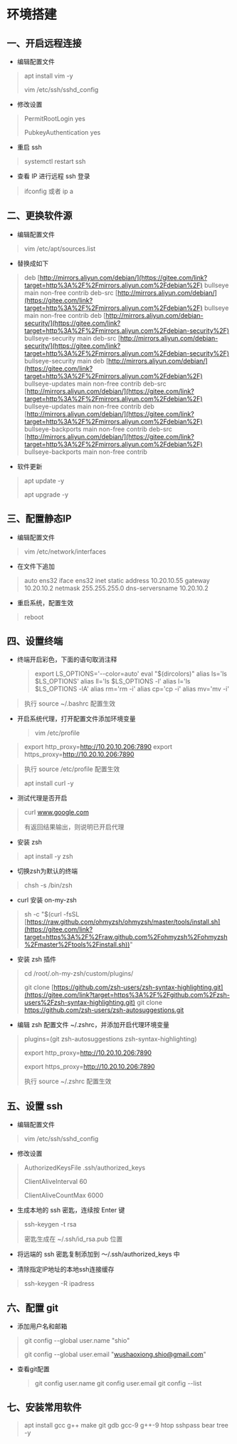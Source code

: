 # 环境搭建

## 一、开启远程连接

- 编辑配置文件

> apt install vim -y
>
> vim /etc/ssh/sshd_config

- 修改设置

> PermitRootLogin yes
>
> PubkeyAuthentication yes

- 重启 ssh

> systemctl restart ssh

- 查看 IP 进行远程 ssh 登录

> ifconfig 或者 ip a

## 二、更换软件源

- 编辑配置文件

> vim /etc/apt/sources.list

- 替换成如下

> deb [http://mirrors.aliyun.com/debian/](https://gitee.com/link?target=http%3A%2F%2Fmirrors.aliyun.com%2Fdebian%2F) bullseye main non-free contrib
> deb-src [http://mirrors.aliyun.com/debian/](https://gitee.com/link?target=http%3A%2F%2Fmirrors.aliyun.com%2Fdebian%2F) bullseye main non-free contrib
> deb [http://mirrors.aliyun.com/debian-security/](https://gitee.com/link?target=http%3A%2F%2Fmirrors.aliyun.com%2Fdebian-security%2F) bullseye-security main
> deb-src [http://mirrors.aliyun.com/debian-security/](https://gitee.com/link?target=http%3A%2F%2Fmirrors.aliyun.com%2Fdebian-security%2F) bullseye-security main
> deb [http://mirrors.aliyun.com/debian/](https://gitee.com/link?target=http%3A%2F%2Fmirrors.aliyun.com%2Fdebian%2F) bullseye-updates main non-free contrib
> deb-src [http://mirrors.aliyun.com/debian/](https://gitee.com/link?target=http%3A%2F%2Fmirrors.aliyun.com%2Fdebian%2F) bullseye-updates main non-free contrib
> deb [http://mirrors.aliyun.com/debian/](https://gitee.com/link?target=http%3A%2F%2Fmirrors.aliyun.com%2Fdebian%2F) bullseye-backports main non-free contrib
> deb-src [http://mirrors.aliyun.com/debian/](https://gitee.com/link?target=http%3A%2F%2Fmirrors.aliyun.com%2Fdebian%2F) bullseye-backports main non-free contrib

- 软件更新

> apt update -y
>
> apt upgrade -y

## 三、配置静态IP

- 编辑配置文件

> vim /etc/network/interfaces

- 在文件下追加

> auto ens32
> iface ens32 inet static
> address 10.20.10.55
> gateway 10.20.10.2
> netmask 255.255.255.0
> dns-serversname 10.20.10.2

- 重启系统，配置生效

> reboot

## 四、设置终端

- 终端开启彩色，下面的语句取消注释

    > export LS_OPTIONS='--color=auto'
    > eval "$(dircolors)"
    > alias ls='ls $LS_OPTIONS'
    > alias ll='ls $LS_OPTIONS -l'
    > alias l='ls $LS_OPTIONS -lA'
    > alias rm='rm -i'
    > alias cp='cp -i'
    > alias mv='mv -i'

> 执行 source ~/.bashrc 配置生效

- 开启系统代理，打开配置文件添加环境变量

    > vim /etc/profile

> export http_proxy=http://10.20.10.206:7890
> export https_proxy=http://10.20.10.206:7890

> 执行 source /etc/profile 配置生效
>
> apt install curl -y

- 测试代理是否开启

> curl www.google.com
>
> 有返回结果输出，则说明已开启代理

- 安装 zsh

> apt install -y zsh

- 切换zsh为默认的终端

> chsh -s /bin/zsh

- curl 安装 on-my-zsh

> sh -c "$(curl -fsSL [https://raw.github.com/ohmyzsh/ohmyzsh/master/tools/install.sh](https://gitee.com/link?target=https%3A%2F%2Fraw.github.com%2Fohmyzsh%2Fohmyzsh%2Fmaster%2Ftools%2Finstall.sh))"

- 安装 zsh 插件

> cd /root/.oh-my-zsh/custom/plugins/
>
> git clone [https://github.com/zsh-users/zsh-syntax-highlighting.git](https://gitee.com/link?target=https%3A%2F%2Fgithub.com%2Fzsh-users%2Fzsh-syntax-highlighting.git)
> git clone https://github.com/zsh-users/zsh-autosuggestions.git

- 编辑 zsh 配置文件 ~/.zshrc，并添加开启代理环境变量

>  plugins=(git zsh-autosuggestions zsh-syntax-highlighting)
>
> export http_proxy=http://10.20.10.206:7890
>
> export https_proxy=http://10.20.10.206:7890
>
> 执行 source ~/.zshrc 配置生效



## 五、设置 ssh

- 编辑配置文件

> vim /etc/ssh/sshd_config

- 修改设置

> AuthorizedKeysFile	.ssh/authorized_keys
>
> ClientAliveInterval 60
>
> ClientAliveCountMax 6000

- 生成本地的 ssh 密匙，连续按 Enter 键

> ssh-keygen -t rsa
>
> 密匙生成在 ~/.ssh/id_rsa.pub 位置

- 将远端的 ssh 密匙复制添加到 ～/.ssh/authorized_keys 中

- 清除指定IP地址的本地ssh连接缓存

> ssh-keygen -R ipadress

## 六、配置 git

- 添加用户名和邮箱

> git config --global user.name "shio"
>
> git config --global user.email "[wushaoxiong.shio@gmail.com](mailto:wushaoxiong.shio@gmail.com)"

- 查看git配置

    > git config user.name
    > git config user.email
    > git config --list

## 七、安装常用软件

> apt install gcc g++ make git gdb gcc-9 g++-9 htop sshpass bear tree -y
